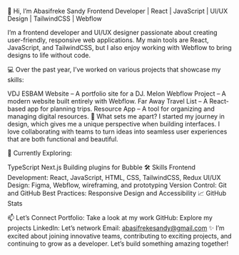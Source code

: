👋 Hi, I’m Abasifreke Sandy
Frontend Developer | React | JavaScript | UI/UX Design | TailwindCSS | Webflow




I’m a frontend developer and UI/UX designer passionate about creating user-friendly, responsive web applications. My main tools are React, JavaScript, and TailwindCSS, but I also enjoy working with Webflow to bring designs to life without code.

💻 Over the past year, I’ve worked on various projects that showcase my skills:

VDJ ESBAM Website – A portfolio site for a DJ.
Melon Webflow Project – A modern website built entirely with Webflow.
Far Away Travel List – A React-based app for planning trips.
Resource App – A tool for organizing and managing digital resources.
🎨 What sets me apart?
I started my journey in design, which gives me a unique perspective when building interfaces. I love collaborating with teams to turn ideas into seamless user experiences that are both functional and beautiful.

🌱 Currently Exploring:

TypeScript
Next.js
Building plugins for Bubble
🛠 Skills
Frontend Development: React, JavaScript, HTML, CSS, TailwindCSS, Redux
UI/UX Design: Figma, Webflow, wireframing, and prototyping
Version Control: Git and GitHub
Best Practices: Responsive Design and Accessibility
📈 GitHub Stats


📫 Let’s Connect
Portfolio: Take a look at my work
GitHub: Explore my projects
LinkedIn: Let’s network
Email: abasifrekesandy@gmail.com
✨ I’m excited about joining innovative teams, contributing to exciting projects, and continuing to grow as a developer. Let’s build something amazing together!
